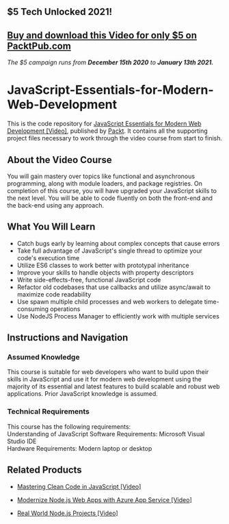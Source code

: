 ## $5 Tech Unlocked 2021!
[Buy and download this Video for only $5 on PacktPub.com](https://www.packtpub.com/product/javascript-essentials-for-modern-web-development-video/9781838982676)
-----
*The $5 campaign         runs from __December 15th 2020__ to __January 13th 2021.__*

# JavaScript-Essentials-for-Modern-Web-Development
This is the code repository for [JavaScript Essentials for Modern Web Development [Video]](https://www.packtpub.com/web-development/javascript-essentials-for-modern-web-development-video), published by [Packt](https://www.packtpub.com/?utm_source=github). It contains all the supporting project files necessary to work through the video course from start to finish.



## About the Video Course
You will gain mastery over topics like functional and asynchronous programming, along with module loaders, and package registries.
On completion of this course, you will have upgraded your JavaScript skills to the next level. You will be able to code fluently on both the front-end and the back-end using any approach.

<H2>What You Will Learn</H2>
<DIV class=book-info-will-learn-text>
<UL>
<LI>Catch bugs early by learning about complex concepts that cause errors
<LI>Take full advantage of JavaScript's single thread to optimize your code's execution time
<LI>Utilize ES6 classes to work better with prototypal inheritance
<LI>Improve your skills to handle objects with property descriptors
<LI>Write side-effects-free, functional JavaScript code
<LI>Refactor old codebases that use callbacks and utilize async/await to maximize code readability
<LI>Use spawn multiple child processes and web workers to delegate time-consuming operations
<LI>Use NodeJS Process Manager to efficiently work with multiple services
</LI></UL></DIV>



## Instructions and Navigation
### Assumed Knowledge
This course is suitable for web developers who want to build upon their skills in JavaScript and use it for modern web development using the majority of its essential and latest features to build scalable and robust web applications.
Prior JavaScript knowledge is assumed.


### Technical Requirements
This course has the following requirements:<br/>
Understanding of JavaScript
Software Requirements: Microsoft Visual Studio IDE <br/>
Hardware Requirements: Modern laptop or desktop <br/> 








## Related Products
* [Mastering Clean Code in JavaScript [Video]](https://www.packtpub.com/application-development/mastering-clean-code-javascript-video)


* [Modernize Node.js Web Apps with Azure App Service [Video]](https://www.packtpub.com/virtualization-and-cloud/modernize-nodejs-web-apps-azure-app-service-video)


* [Real World Node.js Projects [Video]](https://www.packtpub.com/web-development/real-world-nodejs-projects-video)
